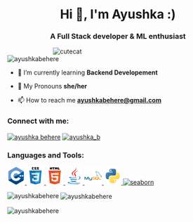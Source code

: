 <h1 align="center">Hi 👋, I'm Ayushka :)</h1>
<h3 align="center">A Full Stack developer & ML enthusiast </h3>

<img align="right" alt="cutecat" width="400" src="https://media.tenor.com/9gcRZ1firEMAAAAC/cat-cute.gif">

<p align="left"> <img src="https://komarev.com/ghpvc/?username=ayushkabehere&label=Profile%20views&color=0e75b6&style=flat" alt="ayushkabehere" /> </p>

- 🌱 I’m currently learning **Backend Developement**

- 💬 My Pronouns **she/her**

- 📫 How to reach me **ayushkabehere@gmail.com**

<h3 align="left">Connect with me:</h3>
<p align="left">
<a href="https://linkedin.com/in/ayushka behere" target="blank"><img align="center" src="https://raw.githubusercontent.com/rahuldkjain/github-profile-readme-generator/master/src/images/icons/Social/linked-in-alt.svg" alt="ayushka behere" height="30" width="40" /></a>
<a href="https://instagram.com/ayushka_b" target="blank"><img align="center" src="https://raw.githubusercontent.com/rahuldkjain/github-profile-readme-generator/master/src/images/icons/Social/instagram.svg" alt="ayushka_b" height="30" width="40" /></a>
</p>

<h3 align="left">Languages and Tools:</h3>
<p align="left"> <a href="https://www.w3schools.com/cpp/" target="_blank" rel="noreferrer"> <img src="https://raw.githubusercontent.com/devicons/devicon/master/icons/cplusplus/cplusplus-original.svg" alt="cplusplus" width="40" height="40"/> </a> <a href="https://www.w3schools.com/css/" target="_blank" rel="noreferrer"> <img src="https://raw.githubusercontent.com/devicons/devicon/master/icons/css3/css3-original-wordmark.svg" alt="css3" width="40" height="40"/> </a> <a href="https://www.w3.org/html/" target="_blank" rel="noreferrer"> <img src="https://raw.githubusercontent.com/devicons/devicon/master/icons/html5/html5-original-wordmark.svg" alt="html5" width="40" height="40"/> </a> <a href="https://www.java.com" target="_blank" rel="noreferrer"> <img src="https://raw.githubusercontent.com/devicons/devicon/master/icons/java/java-original.svg" alt="java" width="40" height="40"/> </a> <a href="https://www.mysql.com/" target="_blank" rel="noreferrer"> <img src="https://raw.githubusercontent.com/devicons/devicon/master/icons/mysql/mysql-original-wordmark.svg" alt="mysql" width="40" height="40"/> </a> <a href="https://www.python.org" target="_blank" rel="noreferrer"> <img src="https://raw.githubusercontent.com/devicons/devicon/master/icons/python/python-original.svg" alt="python" width="40" height="40"/> </a> <a href="https://seaborn.pydata.org/" target="_blank" rel="noreferrer"> <img src="https://seaborn.pydata.org/_images/logo-mark-lightbg.svg" alt="seaborn" width="40" height="40"/> </a> </p>

<p><img align="left" src="https://github-readme-stats.vercel.app/api/top-langs?username=ayushkabehere&show_icons=true&locale=en&layout=compact" alt="ayushkabehere" /></p>

<p>&nbsp;<img align="center" src="https://github-readme-stats.vercel.app/api?username=ayushkabehere&show_icons=true&locale=en" alt="ayushkabehere" /></p>

<p><img align="center" src="https://github-readme-streak-stats.herokuapp.com/?user=ayushkabehere&" alt="ayushkabehere" /></p>
